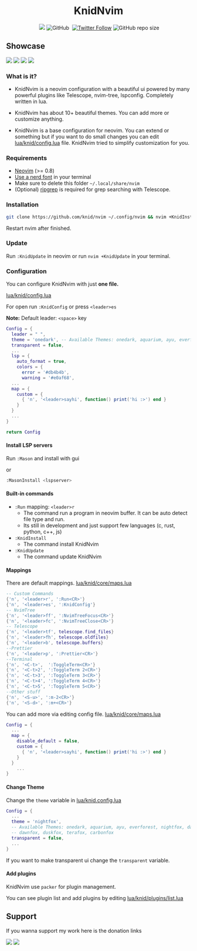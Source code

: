 <h1 align="center">KnidNvim</h1>

<div align="center">
  <img alt="" src="https://img.shields.io/badge/Neovim-0.8.0-green?style=for-the-badge&logo=neovim">
  <a href="https://github.com/knid/nvim/issues"><img src="https://img.shields.io/github/issues/knid/nvim?style=for-the-badge&logo=github&label=Issues&color=d77982"></a> 
  <img alt="GitHub" src="https://img.shields.io/github/license/knid/nvim?style=for-the-badge">
  <img alt="" src="https://img.shields.io/badge/completely lua-blue?style=for-the-badge&logo=lua">
  <a href="https://twitter.com/devknid" target="_blank"><img alt="Twitter Follow" src="https://img.shields.io/twitter/follow/devknid?style=for-the-badge&logo=twitter&color=%234B78E6&logoColor=%234B78E6"><a/>
  <img alt="GitHub repo size" src="https://img.shields.io/github/repo-size/knid/nvim?style=for-the-badge">
</div>

## Showcase

<img src="https://i.imgur.com/iY7q2Oh.png">
<img src="https://i.imgur.com/upuTqpm.png">
<img src="https://i.imgur.com/BJbIjr5.jpeg">
<img src="https://i.imgur.com/51XKXAe.png">

### What is it?

- KnidNvim is a neovim configuration with a beautiful ui powered by many powerful plugins like
  Telescope, nvim-tree, lspconfig. Completely written in lua.

- KnidNvim has about 10+ beautiful themes. You can add more or customize anything.

- KnidNvim is a base configuration for neovim. You can extend or something but if you
  want to do small changes you can edit <a href="lua/knid/config.lua">lua/knid/config.lua</a> file.
  KnidNvim tried to simplify customization for you.

### Requirements

- [Neovim](https://neovim.io/) (>= 0.8)
- [Use a nerd font](https://www.nerdfonts.com) in your terminal
- Make sure to delete this folder `~/.local/share/nvim`
- (Optional) [ripgrep](https://github.com/BurntSushi/ripgrep) is required for grep searching with Telescope.

### Installation

```bash
git clone https://github.com/knid/nvim ~/.config/nvim && nvim +KnidInstall
```

Restart nvim after finished.

### Update

Run `:KnidUpdate` in neovim or run `nvim +KnidUpdate` in your terminal.

### Configuration

You can configure KnidNvim with just **one file.**

<a href="lua/knid/config.lua">lua/knid/config.lua</a>

For open run `:KnidConfig` or press `<leader>es`

**Note:** Default leader: `<space>` key

```lua
Config = {
  leader = " ",
  theme = 'onedark', -- Available Themes: onedark, aquarium, ayu, everforest, nightfox, dayfox, dawnfox, duskfox, terafox, carbonfox
  transparent = false,
  ...
  lsp = {
    auto_format = true,
    colors = {
      error = '#db4b4b',
      warning = '#e0af68',
  ...
  map = {
    custom = {
      { 'n', '<leader>sayhi', function() print('hi :>') end }
    }
  }
  ...
}

return Config
```

#### Install LSP servers

Run `:Mason` and install with gui

or

```bash
:MasonInstall <lspserver>
```

#### Built-in commands

- `:Run` mapping: `<leader>r`
  - The command run a program in neovim buffer. It can be auto detect file type and run.
  - Its still in development and just support few languages (c, rust, python, c++, js)
- `:KnidInstall`
  - The command install KnidNvim
- `:KnidUpdate`
  - The command update KnidNvim

#### Mappings

There are default mappings.
<a href="lua/knid/core/maps.lua">lua/knid/core/maps.lua</a>

```lua
-- Custom Commands
{'n', '<leader>r', ':Run<CR>'}
{'n', '<leader>es', ':KnidConfig'}
-- NvimTree
{'n', '<leader>ff', ':NvimTreeFocus<CR>'}
{'n', '<leader>fc', ':NvimTreeClose<CR>'}
-- Telescope
{'n', '<leader>tf', telescope.find_files}
{'n', '<leader>fh', telescope.oldfiles}
{'n', '<leader>b', telescope.buffers}
--Prettier
{'n', '<leader>p', ':Prettier<CR>'}
--Terminal
{'n', '<C-t>',  ':ToggleTerm<CR>'}
{'n', '<C-t>2', ':ToggleTerm 2<CR>'}
{'n', '<C-t>3', ':ToggleTerm 3<CR>'}
{'n', '<C-t>4', ':ToggleTerm 4<CR>'}
{'n', '<C-t>5', ':ToggleTerm 5<CR>'}
--Other stuff
{'n', '<S-u>', ':m-2<CR>'}
{'n', '<S-d>', ':m+<CR>'}
```

You can add more via editing config file.
<a href="lua/knid/core/maps.lua">lua/knid/core/maps.lua</a>

```lua
Config = {
  ...
  map = {
    disable_default = false,
    custom = {
      { 'n', '<leader>sayhi', function() print('hi :>') end }
    }
  }
    ...
}
```

#### Change Theme

Change the `theme` variable in <a href="lua/knid/config.lua">lua/knid.config.lua</a>

```lua
Config = {
  ...
  theme = 'nightfox',
  -- Available Themes: onedark, aquarium, ayu, everforest, nightfox, dayfox,
  -- dawnfox, duskfox, terafox, carbonfox
  transparent = false,
  ...
}
```

If you want to make transparent ui change the `transparent` variable.

#### Add plugins

KnidNvim use `packer` for plugin management.

You can see plugin list and add plugins by editing <a href="lua/knid/plugins/list.lua">lua/knid/plugins/list.lua</a>

## Support

If you wanna support my work here is the donation links

<a href="https://www.buymeacoffee.com/knid"> <img src="https://img.shields.io/badge/Buy_Me_A_Coffee-FFDD00?style=for-the-badge&logo=buy-me-a-coffee&logoColor=black"></a>
<a href="https://payreque.st/knid"><img src="https://img.shields.io/badge/PAYREQUEST-a?style=for-the-badge&color=23a2c5"></a>
